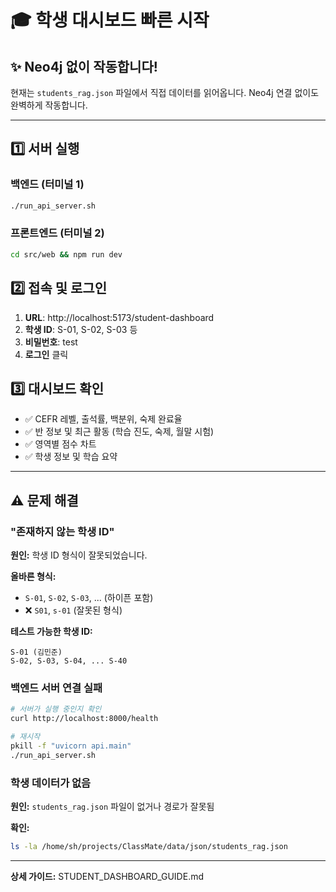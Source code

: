 # 🎓 학생 대시보드 빠른 시작

## ✨ Neo4j 없이 작동합니다!

현재는 `students_rag.json` 파일에서 직접 데이터를 읽어옵니다.
Neo4j 연결 없이도 완벽하게 작동합니다.

---

## 1️⃣ 서버 실행

### 백엔드 (터미널 1)
```bash
./run_api_server.sh
```

### 프론트엔드 (터미널 2)
```bash
cd src/web && npm run dev
```

## 2️⃣ 접속 및 로그인

1. **URL**: http://localhost:5173/student-dashboard
2. **학생 ID**: S-01, S-02, S-03 등
3. **비밀번호**: test
4. **로그인** 클릭

## 3️⃣ 대시보드 확인

- ✅ CEFR 레벨, 출석률, 백분위, 숙제 완료율
- ✅ 반 정보 및 최근 활동 (학습 진도, 숙제, 월말 시험)
- ✅ 영역별 점수 차트
- ✅ 학생 정보 및 학습 요약

---

## ⚠️ 문제 해결

### "존재하지 않는 학생 ID"
**원인:** 학생 ID 형식이 잘못되었습니다.

**올바른 형식:**
- `S-01`, `S-02`, `S-03`, ... (하이픈 포함)
- ❌ `S01`, `s-01` (잘못된 형식)

**테스트 가능한 학생 ID:**
```
S-01 (김민준)
S-02, S-03, S-04, ... S-40
```

### 백엔드 서버 연결 실패
```bash
# 서버가 실행 중인지 확인
curl http://localhost:8000/health

# 재시작
pkill -f "uvicorn api.main"
./run_api_server.sh
```

### 학생 데이터가 없음
**원인:** `students_rag.json` 파일이 없거나 경로가 잘못됨

**확인:**
```bash
ls -la /home/sh/projects/ClassMate/data/json/students_rag.json
```

---

**상세 가이드:** STUDENT_DASHBOARD_GUIDE.md
